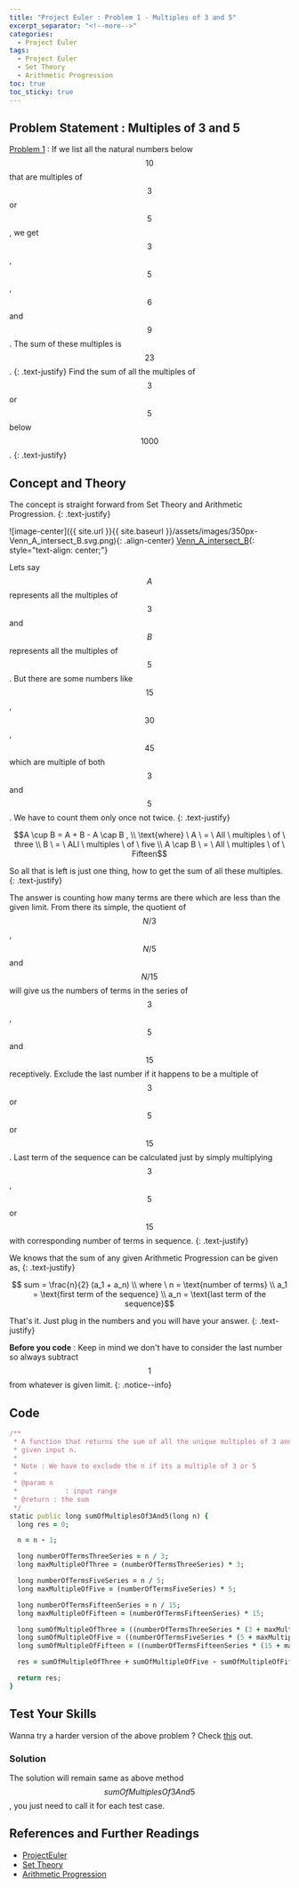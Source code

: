 ```yaml
---
title: "Project Euler : Problem 1 - Multiples of 3 and 5"
excerpt_separator: "<!--more-->"
categories:
  - Project Euler
tags:
  - Project Euler
  - Set Theory
  - Arithmetic Progression
toc: true
toc_sticky: true
---
```


## Problem Statement : Multiples of 3 and 5
[Problem 1](https://projecteuler.net/problem=1) : If we list all the natural numbers below $$10$$ that are multiples of $$3$$ or $$5$$, we get $$3$$, $$5$$, $$6$$ and $$9$$. The sum of these multiples is $$23$$.
{: .text-justify}
Find the sum of all the multiples of $$3$$ or $$5$$ below $$1000$$.
{: .text-justify}

## Concept and Theory
The concept is straight forward from Set Theory and Arithmetic Progression.
{: .text-justify}

![image-center]({{ site.url }}{{ site.baseurl }}/assets/images/350px-Venn_A_intersect_B.svg.png){: .align-center}
[Venn_A_intersect_B](https://en.wikipedia.org/wiki/Set_theory#/media/File:Venn_A_intersect_B.svg){: style="text-align: center;"}

Lets say $$A$$ represents all the multiples of $$3$$ and $$B$$ represents all the multiples of $$5$$. But there are some numbers like $$15$$, $$30$$, $$45$$ which are multiple of both $$3$$ and $$5$$. We have to count them only once not twice.
{: .text-justify}

$$A \cup B = A + B - A \cap B , \\
\text{where} \ A \ = \ All \ multiples \ of \ three \\
B \ = \ ALl \ multiples \ of \ five \\
A \cap B \ = \ All \ multiples \ of \ Fifteen$$

So all that is left is just one thing, how to get the sum of all these multiples.
{: .text-justify}

The answer is counting how many terms are there which are less than the given limit. From there its simple, the quotient of $$N/3$$, $$N/5$$ and $$N/15$$ will give us the numbers of terms in the series of $$3$$, $$5$$ and $$15$$ receptively. Exclude the last number if it happens to be a multiple of $$3$$ or $$5$$ or $$15$$. Last term of the sequence can be calculated just by simply multiplying $$3$$, $$5$$ or $$15$$ with corresponding number of terms in sequence.
{: .text-justify}

We knows that the sum of any given Arithmetic Progression can be given as,
{: .text-justify}

$$ sum = \frac{n}{2} (a_1 + a_n) \\
where \ n = \text{number of terms} \\
a_1 = \text{first term of the sequence} \\
a_n = \text{last term of the sequence}$$

That's it. Just plug in the numbers and you will have your answer.
{: .text-justify}

**Before you code** : Keep in mind we don't have to consider the last number so always subtract $$1$$ from whatever is given limit.
{: .notice--info}

## Code

```ruby
/**
 * A function that returns the sum of all the unique multiples of 3 and 5 below
 * given input n.
 *
 * Note : We have to exclude the n if its a multiple of 3 or 5
 *
 * @param n
 *            : input range
 * @return : the sum
 */
static public long sumOfMultiplesOf3And5(long n) {
  long res = 0;

  n = n - 1;

  long numberOfTermsThreeSeries = n / 3;
  long maxMultipleOfThree = (numberOfTermsThreeSeries) * 3;

  long numberOfTermsFiveSeries = n / 5;
  long maxMultipleOfFive = (numberOfTermsFiveSeries) * 5;

  long numberOfTermsFifteenSeries = n / 15;
  long maxMultipleOfFifteen = (numberOfTermsFifteenSeries) * 15;

  long sumOfMultipleOfThree = ((numberOfTermsThreeSeries * (3 + maxMultipleOfThree)) / 2);
  long sumOfMultipleOfFive = ((numberOfTermsFiveSeries * (5 + maxMultipleOfFive)) / 2);
  long sumOfMultipleOfFifteen = ((numberOfTermsFifteenSeries * (15 + maxMultipleOfFifteen)) / 2);

  res = sumOfMultipleOfThree + sumOfMultipleOfFive - sumOfMultipleOfFifteen;

  return res;
}
```
## Test Your Skills
Wanna try a harder version of the above problem ? Check [this](https://www.hackerrank.com/contests/projecteuler/challenges/euler001) out.

### Solution
The solution will remain same as above method $$sumOfMultiplesOf3And5$$, you just need to call it for each test case.


## References and Further Readings
* [ProjectEuler](https://projecteuler.net)
* [Set Theory](https://en.wikipedia.org/wiki/Set_theory)
* [Arithmetic Progression](https://en.wikipedia.org/wiki/Arithmetic_progression)
